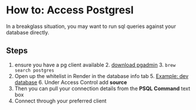 # How to: Access Postgresl

In a breakglass situation, you may want to run sql queries against your database directly.

## Steps

1. ensure you have a pg client available
    2. [download pgadmin](https://www.postgresql.org/download/)
    3. `brew search postgres`
4. Open up the whitelist in Render in the database info tab
    5. [Example: dev database](https://dashboard.render.com/d/dpg-clhbqtl8td7s73bnk8f0-a/info)
    6. Under Access Control add **source**
7. Then you can pull your connection details from the **PSQL Command** text box
8. Connect through your preferred client